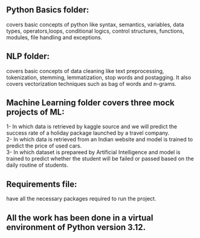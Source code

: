 ## Python Basics folder:
 covers basic concepts of python like syntax, semantics, variables, data types, operators,loops, conditional logics, control structures, functions, modules, file handling and exceptions.
## NLP folder:
 covers basic concepts of data cleaning like text preprocessing, tokenization, stemming, lemmatization, stop words and postagging.
 It also covers vectorization techniques such as bag of words and n-grams.
## Machine Learning folder covers three mock projects of ML:                                                 
1- In which data is retrieved by kaggle source and we will predict the success rate of a holiday package launched by a travel company.    
2- In which data is retrieved from an Indian website  and model is trained to predict the price of used cars.      
3- In which dataset is prepareed by Artificial Intelligence and model is trained to predict whether the student will be failed or passed based on the daily routine of students.                                                       
## Requirements file:
 have all the necessary packages required to run the project.
## All the work has been done in a virtual environment of Python version 3.12.